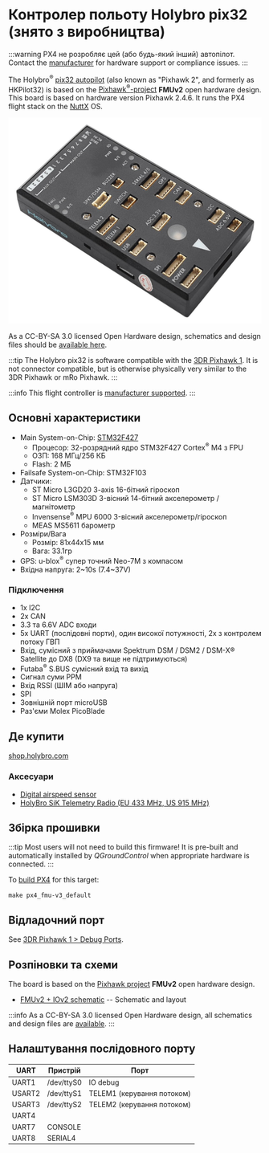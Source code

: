 # Контролер польоту Holybro pix32 (знято з виробництва)

<Badge type="info" text="Discontinued" />

:::warning
PX4 не розробляє цей (або будь-який інший) автопілот.
Contact the [manufacturer](https://holybro.com/) for hardware support or compliance issues.
:::

The Holybro<sup>&reg;</sup> [pix32 autopilot](https://holybro.com/products/pix32pixhawk-flight-controller) (also known as "Pixhawk 2", and formerly as HKPilot32) is based on the [Pixhawk<sup>&reg;</sup>-project](https://pixhawk.org/) **FMUv2** open hardware design.
This board is based on hardware version Pixhawk 2.4.6.
It runs the PX4 flight stack on the [NuttX](https://nuttx.apache.org/) OS.

![pix32](../../assets/flight_controller/holybro_pix32/pix32_hero.jpg)

As a CC-BY-SA 3.0 licensed Open Hardware design, schematics and design files should be [available here](https://github.com/pixhawk/Hardware).

:::tip
The Holybro pix32 is software compatible with the [3DR Pixhawk 1](../flight_controller/pixhawk.md).
It is not connector compatible, but is otherwise physically very similar to the 3DR Pixhawk or mRo Pixhawk.
:::

:::info
This flight controller is [manufacturer supported](../flight_controller/autopilot_manufacturer_supported.md).
:::

## Основні характеристики

- Main System-on-Chip: [STM32F427](https://www.st.com/en/microcontrollers-microprocessors/stm32f427-437.html)
  - Процесор: 32-розрядний ядро STM32F427 Cortex<sup>&reg;</sup> M4 з FPU
  - ОЗП: 168 МГц/256 КБ
  - Flash: 2 МБ
- Failsafe System-on-Chip: STM32F103
- Датчики:
  - ST Micro L3GD20 3-axis 16-бітний гіроскоп
  - ST Micro LSM303D 3-вісний 14-бітний акселерометр / магнітометр
  - Invensense<sup>&reg;</sup> MPU 6000 3-вісний акселерометр/гіроскоп
  - MEAS MS5611 барометр
- Розміри/Вага
  - Розмір: 81x44x15 мм
  - Вага: 33.1гр
- GPS: u-blox<sup>&reg;</sup> супер точний Neo-7M з компасом
- Вхідна напруга: 2~10s (7.4~37V)

### Підключення

- 1x I2C
- 2x CAN
- 3.3 та 6.6V ADC входи
- 5x UART (послідовні порти), один високої потужності, 2x з контролем потоку ГВП
- Вхід, сумісний з приймачами Spektrum DSM / DSM2 / DSM-X® Satellite до DX8 (DX9 та вище не підтримуються)
- Futaba<sup>&reg;</sup> S.BUS сумісний вхід та вихід
- Сигнал суми PPM
- Вхід RSSI (ШІМ або напруга)
- SPI
- Зовнішній порт microUSB
- Раз'єми Molex PicoBlade

## Де купити

[shop.holybro.com](https://holybro.com/products/pix32pixhawk-flight-controller)

### Аксесуари

- [Digital airspeed sensor](https://holybro.com/products/digital-air-speed-sensor-ms4525do)
- [HolyBro SiK Telemetry Radio (EU 433 MHz, US 915 MHz)](../telemetry/holybro_sik_radio.md)

## Збірка прошивки

:::tip
Most users will not need to build this firmware!
It is pre-built and automatically installed by _QGroundControl_ when appropriate hardware is connected.
:::

To [build PX4](../dev_setup/building_px4.md) for this target:

```
make px4_fmu-v3_default
```

## Відладочний порт

See [3DR Pixhawk 1 > Debug Ports](../flight_controller/pixhawk.md#debug-ports).

## Розпіновки та схеми

The board is based on the [Pixhawk project](https://pixhawk.org/) **FMUv2** open hardware design.

- [FMUv2 + IOv2 schematic](https://raw.githubusercontent.com/PX4/Hardware/master/FMUv2/PX4FMUv2.4.5.pdf) -- Schematic and layout

:::info
As a CC-BY-SA 3.0 licensed Open Hardware design, all schematics and design files are [available](https://github.com/pixhawk/Hardware).
:::

## Налаштування послідовного порту

| UART   | Пристрій   | Порт                                          |
| ------ | ---------- | --------------------------------------------- |
| UART1  | /dev/ttyS0 | IO debug                                      |
| USART2 | /dev/ttyS1 | TELEM1 (керування потоком) |
| USART3 | /dev/ttyS2 | TELEM2 (керування потоком) |
| UART4  |            |                                               |
| UART7  | CONSOLE    |                                               |
| UART8  | SERIAL4    |                                               |

<!-- Note: Got ports using https://github.com/PX4/PX4-user_guide/pull/672#issuecomment-598198434 -->

